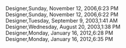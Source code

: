 ﻿Designer,Sunday, November 12, 2006,6:23 PM  Designer,Sunday, November 12, 2006,6:22 PM  Designer,Tuesday, September 9, 2003,1:41 AM  Designer,Wednesday, August 20, 2003,1:38 PM  Designer,Monday, January 16, 2012,6:28 PM  Designer,Monday, January 16, 2012,6:35 PM